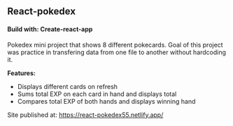 ## React-pokedex

#### Build with: Create-react-app


Pokedex mini project that shows 8 different pokecards. Goal of this project was practice in transfering data from one file to another without hardcoding it. 

<b>Features:</b>
- Displays different cards on refresh
- Sums total EXP on each card in hand and displays total
- Compares total EXP of both hands and displays winning hand

Site published at: https://react-pokedex55.netlify.app/
